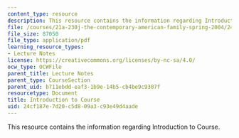 ```yaml
---
content_type: resource
description: This resource contains the information regarding Introduction to Course.
file: /courses/21a-230j-the-contemporary-american-family-spring-2004/24cf187e7d20c5d809a3c93e49d4aade_MIT21A_230JS04_introtocours.pdf
file_size: 87050
file_type: application/pdf
learning_resource_types:
- Lecture Notes
license: https://creativecommons.org/licenses/by-nc-sa/4.0/
ocw_type: OCWFile
parent_title: Lecture Notes
parent_type: CourseSection
parent_uid: b711ebdd-eaf3-1b9e-14b5-cb4be9c9307f
resourcetype: Document
title: Introduction to Course
uid: 24cf187e-7d20-c5d8-09a3-c93e49d4aade
---
```

This resource contains the information regarding Introduction to Course.